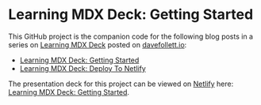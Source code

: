 # Learning MDX Deck: Getting Started

This GitHub project is the companion code for the following blog posts in a series on [Learning MDX Deck](https://davefollett.io/categories/learning-mdx-deck/) posted on [davefollett.io](https://davefollett.io):
* [Learning MDX Deck: Getting Started](https://davefollett.io/2019/05/12/mdx-deck-getting-started/)
* [Learning MDX Deck: Deploy To Netlify](https://davefollett.io/2019/05/20/mdx-deck-deploy-to-netlify/)

The presentation deck for this project can be viewed on [Netlify](https://www.netlify.com/) here: [Learning MDX Deck: Getting Started](https://learning-mdx-deck-getting-started.davefollett.io/).